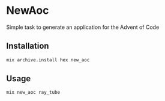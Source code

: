# NewAoc

Simple task to generate an application for the Advent of Code

## Installation

```bash
mix archive.install hex new_aoc
```

## Usage

```bash
mix new_aoc ray_tube
```
